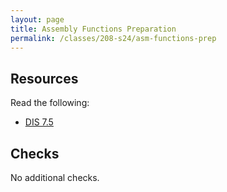 ```yaml
---
layout: page
title: Assembly Functions Preparation
permalink: /classes/208-s24/asm-functions-prep
---
```


<!--

## Overview

## Basic Learning Objectives

## Advanced Learning Objectives
-->

## Resources
Read the following:
* [DIS 7.5](https://diveintosystems.org/book/C7-x86_64/functions.html)

## Checks
No additional checks.